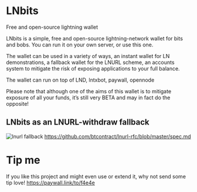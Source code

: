 # LNbits
Free and open-source lightning wallet

LNbits is a simple, free and open-source lightning-network wallet for bits and bobs. You can run it on your own server, or use this one.

The wallet can be used in a variety of ways, an instant wallet for LN demonstrations, a fallback wallet for the LNURL scheme, an accounts system to mitigate the risk of exposing applications to your full balance.

The wallet can run on top of LND, lntxbot, paywall, opennode

Please note that although one of the aims of this wallet is to mitigate exposure of all your funds, it’s still very BETA and may in fact do the opposite!

## LNbits as an LNURL-withdraw fallback

![lnurl fallback](https://i.imgur.com/CPBKHIv.png)
https://github.com/btcontract/lnurl-rfc/blob/master/spec.md


# Tip me
If you like this project and might even use or extend it, why not send some tip love!
https://paywall.link/to/f4e4e
